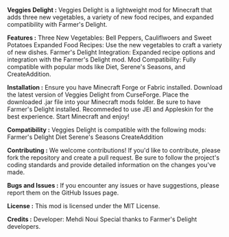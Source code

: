 **Veggies Delight :**
Veggies Delight is a lightweight mod for Minecraft that adds three new vegetables, a variety of new food recipes, and expanded compatibility with Farmer's Delight.

**Features :**
Three New Vegetables: Bell Peppers, Cauliflwoers and Sweet Potatoes
Expanded Food Recipes: Use the new vegetables to craft a variety of new dishes.
Farmer's Delight Integration: Expanded recipe options and integration with the Farmer's Delight mod.
Mod Compatibility: Fully compatible with popular mods like Diet, Serene's Seasons, and CreateAddition.

**Installation :**
Ensure you have Minecraft Forge or Fabric installed.
Download the latest version of Veggies Delight from CurseForge.
Place the downloaded .jar file into your Minecraft mods folder.
Be sure to have Farmer's Delight installed.
Recommeded to use JEI and Appleskin for the best experience.
Start Minecraft and enjoy!

**Compatibility :**
Veggies Delight is compatible with the following mods:
Farmer's Delight
Diet
Serene's Seasons
CreateAddition

**Contributing :**
We welcome contributions! If you'd like to contribute, please fork the repository and create a pull request. Be sure to follow the project's coding standards and provide detailed information on the changes you've made.

**Bugs and Issues :**
If you encounter any issues or have suggestions, please report them on the GitHub Issues page.

**License :**
This mod is licensed under the MIT License.

**Credits :**
Developer: Mehdi Noui
Special thanks to Farmer's Delight developers.
